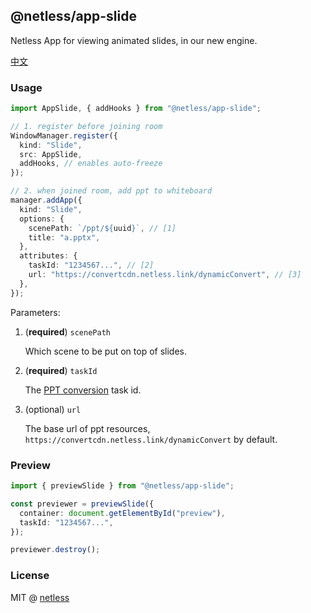 ## @netless/app-slide

Netless App for viewing animated slides, in our new engine.

[中文](./README-zh.md)

### Usage

```ts
import AppSlide, { addHooks } from "@netless/app-slide";

// 1. register before joining room
WindowManager.register({
  kind: "Slide",
  src: AppSlide,
  addHooks, // enables auto-freeze
});

// 2. when joined room, add ppt to whiteboard
manager.addApp({
  kind: "Slide",
  options: {
    scenePath: `/ppt/${uuid}`, // [1]
    title: "a.pptx",
  },
  attributes: {
    taskId: "1234567...", // [2]
    url: "https://convertcdn.netless.link/dynamicConvert", // [3]
  },
});
```

Parameters:

1. (**required**) `scenePath`

   Which scene to be put on top of slides.

2. (**required**) `taskId`

   The [PPT conversion](https://developer.netless.link/server-en/home/server-conversion) task id.

3. (optional) `url`

   The base url of ppt resources, `https://convertcdn.netless.link/dynamicConvert` by default.

### Preview

```ts
import { previewSlide } from "@netless/app-slide";

const previewer = previewSlide({
  container: document.getElementById("preview"),
  taskId: "1234567...",
});

previewer.destroy();
```

### License

MIT @ [netless](https://github.com/netless-io)
